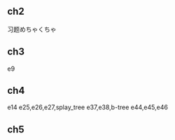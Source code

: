 ## ch2
  习题めちゃくちゃ

## ch3
  e9

## ch4
  e14
  e25,e26,e27,splay_tree
  e37,e38,b-tree
  e44,e45,e46

## ch5
  

